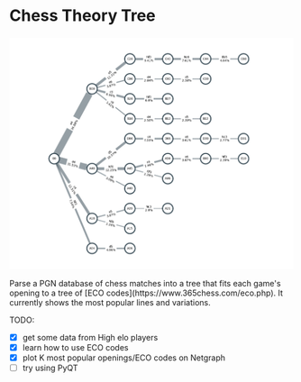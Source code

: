 # Chess Theory Tree
### 
<p align="center">
  <img src="tree_example.png">
</p>
Parse a PGN database of chess matches into a tree that fits each game's opening to a tree of [ECO codes](https://www.365chess.com/eco.php). It currently shows the most popular lines and variations. 

TODO:
- [x] get some data from High elo players
- [x] learn how to use ECO codes
- [x] plot K most popular openings/ECO codes on Netgraph
- [ ] try using PyQT 

